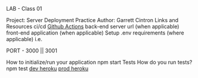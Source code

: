 LAB - Class 01

Project: Server Deployment Practice
Author: Garrett Cintron
Links and Resources
ci/cd [Github Actions](https://github.com/tiggerman120/server-deployment-practice/actions)
back-end server url (when applicable)
front-end application (when applicable)
Setup
.env requirements (where applicable)
i.e.

PORT - 3000 || 3001

How to initialize/run your application
 npm start
Tests
How do you run tests?
npm test
[dev heroku](https://garrett-server-deploy-dev.herokuapp.com/)
[prod heroku](https://garrett-server-deploy-prod.herokuapp.com/)
